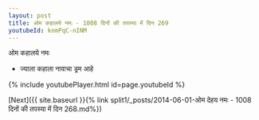 ```yaml
---
layout: post
title: ओम कहालये नमः - 1008 दिनों की तपस्या में दिन 269
youtubeId: knmPqC-nINM
---
```

 
 
 ओम कहालये नमः  
 
 -  ज्याला कहाला नावाचा ड्रम आहे 
 
  
 
  
 
 
 
 
 
 


{% include youtubePlayer.html id=page.youtubeId %}
 
[Next]({{ site.baseurl }}{% link  split1/_posts/2014-06-01-ओम देहय नमः - 1008 दिनों की तपस्या में दिन 268.md%})
 
